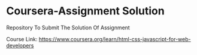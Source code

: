 # Coursera-Assignment Solution 
Repository To Submit The Solution Of Assignment

Course Link: https://www.coursera.org/learn/html-css-javascript-for-web-developers
